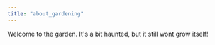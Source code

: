 ```yaml
---
title: "about_gardening"
---
```

Welcome to the garden. It's a bit haunted, but it still wont grow itself!
